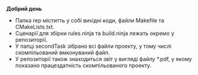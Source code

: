 **Добрий день**<br>
  - Папка rep міститть у собі вихідні коди, файли Makefile та CMakeLists.txt.<br>
  - Сценарії для збірки rules.ninja та build.ninjа лежать окремо у репозиторії.<br>
  - У папці secondTask зібрано всі файли проекту, у тому числі скомпільований вмконуваний файл.<br>
  - У репозиторії також знаходиться звіт у вигляді файлу *.pdf, у якому показано працездатність скомпільованого проекту.<br>

